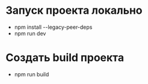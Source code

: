 # Запуск проекта локально

 - npm install --legacy-peer-deps
 - npm run dev

 # Создать build проекта

 - npm run build



